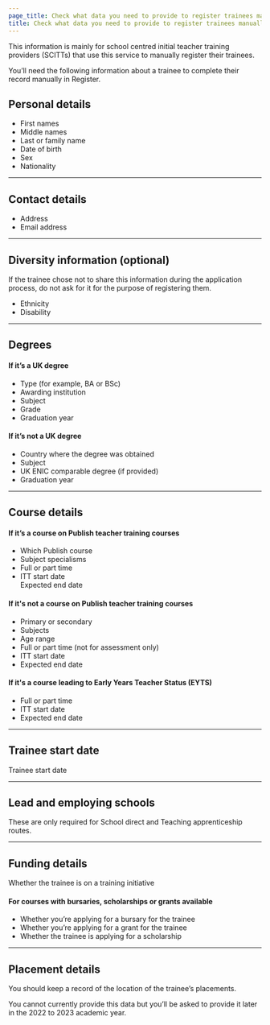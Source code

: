 ```yaml
---
page_title: Check what data you need to provide to register trainees manually
title: Check what data you need to provide to register trainees manually
---
```


This information is mainly for school centred initial teacher training providers (SCITTs) that use this service to manually register their trainees.

You’ll need the following information about a trainee to complete their record manually in Register.

<h2 class="govuk-heading-m">Personal details</h2>

<ul class="govuk-list"> 
<li> First names </li>  
<li> Middle names  </li> 
<li> Last or family name  </li> 
<li> Date of birth  </li> 
<li> Sex </li>
<li>Nationality</li>
</ul>

<hr class="govuk-section-break govuk-section-break--m govuk-section-break--visible">

<h2 class="govuk-heading-m">Contact details</h2>

<ul class="govuk-list">
<li> Address  </li>
<li> Email address</li>
</ul>

<hr class="govuk-section-break govuk-section-break--m govuk-section-break--visible">
<h2 class="govuk-heading-m">Diversity information (optional)</h2>
<div class="govuk-inset-text">If the trainee chose not to share this information during the application process, do not ask for it for the purpose of registering them.</div>

<ul class="govuk-list">
<li> Ethnicity </li>
<li> Disability </li>
</ul>
<hr class="govuk-section-break govuk-section-break--m govuk-section-break--visible">

<h2 class="govuk-heading-m">Degrees</h2>

<h4 class="govuk-heading-s">If it’s a UK degree</h4>

<ul class="govuk-list">
<li> Type (for example, BA or BSc) </li>
<li> Awarding institution  </li>
<li> Subject  </li>
<li> Grade  </li>
<li> Graduation year </li>  
</ul>

<h4 class="govuk-heading-s">If it’s not a UK degree</h4>

<ul class="govuk-list">
<li> Country where the degree was obtained </li>  
<li> Subject </li> 
<li> UK ENIC comparable degree (if provided) </li>  
<li> Graduation year </li> 
</ul>
<hr class="govuk-section-break govuk-section-break--m govuk-section-break--visible">

<h2 class="govuk-heading-m">Course details</h2>  

<h4 class="govuk-heading-s">If it’s a course on Publish teacher training courses</h4>
<ul class="govuk-list">
<li> Which Publish course  </li>
<li> Subject specialisms  </li>
<li> Full or part time  </li>
<li> ITT start date  </li>
Expected end date  
</ul>

<h4 class="govuk-heading-s">If it's not a course on Publish teacher training courses</h4> 

<ul class="govuk-list">
<li> Primary or secondary </li>
<li> Subjects </li>
<li> Age range </li>
<li> Full or part time (not for assessment only) </li>
<li> ITT start date </li>
<li> Expected end date </li> 
</ul>

<h4 class="govuk-heading-s">If it's a course leading to Early Years Teacher Status (EYTS) </h4> 

<ul class="govuk-list">
<li> Full or part time </li>
<li> ITT start date </li>
<li> Expected end date  </li>
</ul>

<hr class="govuk-section-break govuk-section-break--m govuk-section-break--visible">

<h2 class="govuk-heading-m">Trainee start date </h2>

Trainee start date

<hr class="govuk-section-break govuk-section-break--m govuk-section-break--visible">

<h2 class="govuk-heading-m">Lead and employing schools</h2> 

These are only required for School direct and Teaching apprenticeship routes.

<hr class="govuk-section-break govuk-section-break--m govuk-section-break--visible"><h2 class="govuk-heading-m">Funding details</h2>

Whether the trainee is on a training initiative  
<h4 class="govuk-heading-s">For courses with bursaries, scholarships or grants available</h4>

<ul class="govuk-list">
<li> Whether you’re applying for a bursary for the trainee  </li>
<li> Whether you’re applying for a grant for the trainee  </li>
<li> Whether the trainee is applying for a scholarship  </li>
</ul>

<hr class="govuk-section-break govuk-section-break--m govuk-section-break--visible">

<h2 class="govuk-heading-m">Placement details</h2> 

<div class="govuk-inset-text">

<p>You should keep a record of the location of the trainee’s placements.</p>

<p>You cannot currently provide this data but you’ll be asked to provide it later in the 2022 to 2023 academic year.</p>
  
</div>

